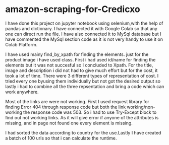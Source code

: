 # amazon-scraping-for-Credicxo
I have done this project on jupyter notebook using selenium,with the help of pandas and dictionary. I have connected it with Google Colab so that any one can direct run the file. I have also connected it to MySql database but I have commented the MySql section code as it is not very handy to use it on Colab Platform. 

I have used mainy find_by_xpath for finding the elements. just for the product image i have used class. First i had used id/name for finding the elements but it was not succesful so I concluded to Xpath. For the title, image and description i did not had to give much effort but for the cost, it took a lot of time. There were 3 different types of representation of cost. I tried every one byusing them individually but not got the desired output so lastly i had to combine all the three repsentation and bring a code which can work anywhere. 

Most of the links are were not working. First I used request library for finding Error 404 through response code but both the link working/non-working the response code was 503. So i had to use Try-Except block to find out not working links. As it will give error if anyone of the attributes is missing, and in page not found one every element is missing.

I had sorted the data according to country for the use.Lastly I have created a batch of 100 urls so that i can calculate the runtime.

